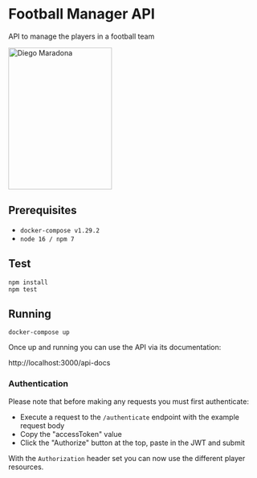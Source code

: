 # Football Manager API

API to manage the players in a football team

<img src="https://www.generatormix.com/images/footballer/diego-maradona.jpg" width="206" height="282" alt="Diego Maradona">

## Prerequisites

- `docker-compose v1.29.2`
- `node 16 / npm 7`

## Test

```
npm install
npm test
```

## Running

`docker-compose up`

Once up and running you can use the API via its documentation:

http://localhost:3000/api-docs

### Authentication

Please note that before making any requests you must first authenticate:

- Execute a request to the `/authenticate` endpoint with the example request body
- Copy the "accessToken" value
- Click the "Authorize" button at the top, paste in the JWT and submit

With the `Authorization` header set you can now use the different player resources.
